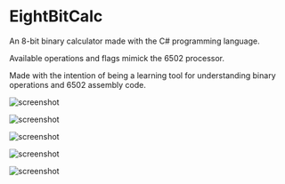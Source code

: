 # EightBitCalc

An 8-bit binary calculator made with the C# programming language.

Available operations and flags mimick the 6502 processor.

Made with the intention of being a learning tool for understanding binary operations and 6502 assembly code.

![screenshot](screenshots/screenshot_00.png?raw=true "screenshot")

![screenshot](screenshots/screenshot_01.png?raw=true "screenshot")

![screenshot](screenshots/screenshot_02.png?raw=true "screenshot")

![screenshot](screenshots/screenshot_03.png?raw=true "screenshot")

![screenshot](screenshots/screenshot_04.png?raw=true "screenshot")

